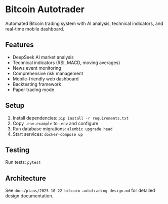 # Bitcoin Autotrader

Automated Bitcoin trading system with AI analysis, technical indicators, and real-time mobile dashboard.

## Features

- DeepSeek AI market analysis
- Technical indicators (RSI, MACD, moving averages)
- News event monitoring
- Comprehensive risk management
- Mobile-friendly web dashboard
- Backtesting framework
- Paper trading mode

## Setup

1. Install dependencies: `pip install -r requirements.txt`
2. Copy `.env.example` to `.env` and configure
3. Run database migrations: `alembic upgrade head`
4. Start services: `docker-compose up`

## Testing

Run tests: `pytest`

## Architecture

See `docs/plans/2025-10-22-bitcoin-autotrading-design.md` for detailed design documentation.
